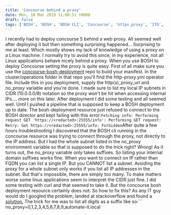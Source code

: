```yaml
---
title: 'Concourse behind a proxy'
date: Mon, 18 Mar 2019 11:00:51 +0000
draft: false
tags: ['BOSH', 'BOSH', 'BOSH CLI', 'Concourse', 'https_proxy', 'ITQ', 'no_proxy', 'proxy']
---
```


I recently had to deploy concourse 5 behind a web proxy. All seemed well after deploying it but then something surprising happened... Surprising to me at least. Which mostly shows my lack of knowledge of using a proxy on a Linux machine. I normally try to avoid this since, in my experience, not all Linux applications behave nicely behind a proxy. When you use BOSH to deploy Concourse setting the proxy is quite easy. First of all make sure you use the [concourse-bosh-deployment](ttps://github.com/concourse/concourse-bosh-deployment) repo to build your manifest. In the cluster/operations folder in that repo you'll find the http-proxy.yml operator file. Include this in you deployment, supply the http(s)\_proxy\_url and no\_proxy variable and you're done. I made sure to list my local IP subnets in CIDR (10.0.0.0/8) notation so the proxy won't be hit when accessing internal IPs.... more on this later. After deployment I did some testing and all seemed well. Until I pushed a pipeline that is supposed to keep a BOSH deployment up to date. The bosh-deployment resource just refused to connect to the BOSH director and kept failing with this error:```
Fetching info: Performing request GET 'https://<redacted>:25555/info': Performing GET request: Retry: Get https://<redacted>:25555/info: Forbidden
```After quite a few hours troubleshooting I discovered that the BOSH cli running in the concourse resource was trying to connect through the proxy, not directly to the IP address. But I had the whole subnet listed in the no\_proxy environment variable so that is supposed to do the trick right? Wrong! As it turns out, the no\_proxy variable only takes suffixes. So listing your internal domain suffixes works fine. When you want to connect on IP rather than FQDN you can list a single IP. But you CANNOT list a subnet. Avoiding the proxy for a whole subnet only works if you list all IP addresses in the subnet. But that's impossible, there are simply too many. To make matters worse some linux applications seem to interpret the CIDR just fine. I did some testing with curl and that seemed to take it. But the concourse bosh deployment resource certainly does not. So how to fix this? As any IT guy would do I googled the problem, landed at stackoverflow and found a [solution.](https://unix.stackexchange.com/questions/23452/set-a-network-range-in-the-no-proxy-environment-variable) The trick for me was to list all digits as a suffix like so:```
no_proxy=0,1,2,3,4,5,6,7,8,9,automate-it.local
```Since no TLDs end with a number you're now sure all IPs will avoid the proxy. Of course this means all IPs world-wide, not only local IP subnets but this works for me. For now at least.